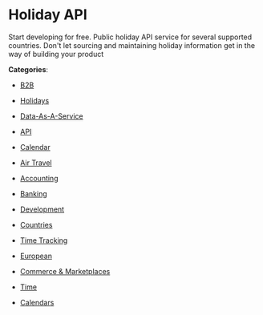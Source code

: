 # Holiday API

Start developing for free. Public holiday API service for several supported countries.  Don't let sourcing and maintaining holiday information get in the way of building your product

**Categories**:

- [B2B](https://github/apis-list/apis-list#b2b)

- [Holidays](https://github/apis-list/apis-list#holidays)

- [Data-As-A-Service](https://github/apis-list/apis-list#data-as-a-service)

- [API](https://github/apis-list/apis-list#api)

- [Calendar](https://github/apis-list/apis-list#calendar)

- [Air Travel](https://github/apis-list/apis-list#air-travel)

- [Accounting](https://github/apis-list/apis-list#accounting)

- [Banking](https://github/apis-list/apis-list#banking)

- [Development](https://github/apis-list/apis-list#development)

- [Countries](https://github/apis-list/apis-list#countries)

- [Time Tracking](https://github/apis-list/apis-list#time-tracking)

- [European](https://github/apis-list/apis-list#european)

- [Commerce & Marketplaces](https://github/apis-list/apis-list#commerce-and-marketplaces)

- [Time](https://github/apis-list/apis-list#time)

- [Calendars](https://github/apis-list/apis-list#calendars)




